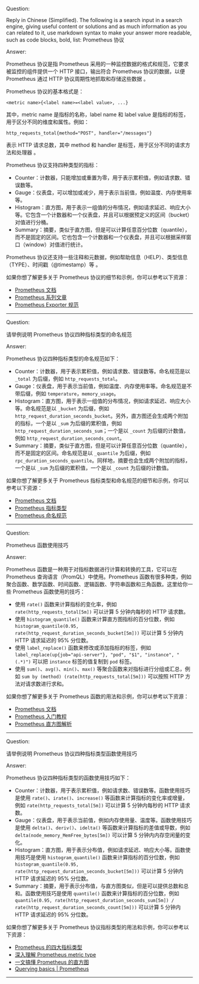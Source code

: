 Question:

Reply in Chinese (Simplified).
The following is a search input in a search engine, giving useful content or solutions and as much information as you can related to it, use markdown syntax to make your answer more readable, such as code blocks, bold, list:
Prometheus 协议

Answer:

Prometheus 协议是指 Prometheus 采用的一种监控数据的格式和规范，它要求被监控的组件提供一个 HTTP 接口，输出符合 Prometheus 协议的数据，以便 Prometheus 通过 HTTP 协议周期性地抓取和存储这些数据  。

Prometheus 协议的基本格式是：

```
<metric name>{<label name>=<label value>, ...}
```

其中，metric name 是指标的名称，label name 和 label value 是指标的标签，用于区分不同的维度和属性。例如：

```
http_requests_total{method="POST", handler="/messages"}
```

表示 HTTP 请求总数，其中 method 和 handler 是标签，用于区分不同的请求方法和处理器 。

Prometheus 协议支持四种类型的指标：

- Counter：计数器，只能增加或重置为零，用于表示累积值，例如请求数、错误数等。
- Gauge：仪表盘，可以增加或减少，用于表示当前值，例如温度、内存使用率等。
- Histogram：直方图，用于表示一组值的分布情况，例如请求延迟、响应大小等。它包含一个计数器和一个仪表盘，并且可以根据预定义的区间（bucket）对值进行分桶。
- Summary：摘要，类似于直方图，但是可以计算任意百分位数（quantile），而不是固定的区间。它也包含一个计数器和一个仪表盘，并且可以根据采样窗口（window）对值进行统计。

Prometheus 协议还支持一些注释和元数据，例如帮助信息（HELP）、类型信息（TYPE）、时间戳（@timestamp）等 。

如果你想了解更多关于 Prometheus 协议的细节和示例，你可以参考以下资源：

- [Prometheus 文档](https://prometheus.io/docs/introduction/overview/)
- [Prometheus 系列文章](https://zhuanlan.zhihu.com/prometheus)
- [Prometheus Exporter 规范](https://prometheus.io/docs/instrumenting/writing_exporters/)


<hr/>

Question:

请举例说明 Prometheus 协议四种指标类型的命名规范

Answer:

Prometheus 协议四种指标类型的命名规范如下：

- Counter：计数器，用于表示累积值，例如请求数、错误数等。命名规范是以 `_total` 为后缀，例如 `http_requests_total`。
- Gauge：仪表盘，用于表示当前值，例如温度、内存使用率等。命名规范是不带后缀，例如 `temperature`，`memory_usage`。
- Histogram：直方图，用于表示一组值的分布情况，例如请求延迟、响应大小等。命名规范是以 `_bucket` 为后缀，例如 `http_request_duration_seconds_bucket`。另外，直方图还会生成两个附加的指标，一个是以 `_sum` 为后缀的累积值，例如 `http_request_duration_seconds_sum`；一个是以 `_count` 为后缀的计数值，例如 `http_request_duration_seconds_count`。
- Summary：摘要，类似于直方图，但是可以计算任意百分位数（quantile），而不是固定的区间。命名规范是以 `_quantile` 为后缀，例如 `rpc_duration_seconds_quantile`。同样地，摘要也会生成两个附加的指标，一个是以 `_sum` 为后缀的累积值，一个是以 `_count` 为后缀的计数值。

如果你想了解更多关于 Prometheus 指标类型和命名规范的细节和示例，你可以参考以下资源：

- [Prometheus 文档](https://prometheus.io/docs/concepts/metric_types/)
- [Prometheus 指标类型](https://www.jianshu.com/p/a3b74ad9b7be)
- [Prometheus 命名规范](https://prometheus.io/docs/practices/naming/)


<hr/>

Question:

Prometheus 函数使用技巧

Answer:

Prometheus 函数是一种用于对指标数据进行计算和转换的工具，它可以在 Prometheus 查询语言（PromQL）中使用。Prometheus 函数有很多种类，例如聚合函数、数学函数、时间函数、逻辑函数、字符串函数和三角函数。这里给你一些 Prometheus 函数使用的技巧：

- 使用 `rate()` 函数来计算指标的变化率，例如 `rate(http_requests_total[5m])` 可以计算 5 分钟内每秒的 HTTP 请求数。
- 使用 `histogram_quantile()` 函数来计算直方图指标的百分位数，例如 `histogram_quantile(0.95, rate(http_request_duration_seconds_bucket[5m]))` 可以计算 5 分钟内 HTTP 请求延迟的 95% 分位数。
- 使用 `label_replace()` 函数来修改或添加指标的标签，例如 `label_replace(up{job="api-server"}, "pod", "$1", "instance", "(.*)")` 可以把 `instance` 标签的值复制到 `pod` 标签。
- 使用 `sum()`、`avg()`、`min()`、`max()` 等聚合函数来对指标进行分组或汇总，例如 `sum by (method) (rate(http_requests_total[5m]))` 可以按照 HTTP 方法对请求数进行求和。

如果你想了解更多关于 Prometheus 函数的用法和示例，你可以参考以下资源：

- [Prometheus 文档](https://prometheus.io/docs/prometheus/latest/querying/functions/)
- [Prometheus 入门教程](https://zhuanlan.zhihu.com/p/267966193)
- [Prometheus 直方图解析](https://zhuanlan.zhihu.com/p/76904793)


<hr/>

Question:

请举例说明 Prometheus 协议四种指标类型函数使用技巧

Answer:

Prometheus 协议四种指标类型的函数使用技巧如下：

- Counter：计数器，用于表示累积值，例如请求数、错误数等。函数使用技巧是使用 `rate()`、`irate()`、`increase()` 等函数来计算指标的变化率或增量，例如 `rate(http_requests_total[5m])` 可以计算 5 分钟内每秒的 HTTP 请求数。
- Gauge：仪表盘，用于表示当前值，例如内存使用量、温度等。函数使用技巧是使用 `delta()`、`deriv()`、`idelta()` 等函数来计算指标的差值或导数，例如 `delta(node_memory_MemFree_bytes[5m])` 可以计算 5 分钟内内存空闲量的变化。
- Histogram：直方图，用于表示分布值，例如请求延迟、响应大小等。函数使用技巧是使用 `histogram_quantile()` 函数来计算指标的百分位数，例如 `histogram_quantile(0.95, rate(http_request_duration_seconds_bucket[5m]))` 可以计算 5 分钟内 HTTP 请求延迟的 95% 分位数。
- Summary：摘要，用于表示分布值，与直方图类似，但是可以提供总数和总和。函数使用技巧是使用 `quantile()` 函数来计算指标的百分位数，例如 `quantile(0.95, rate(http_request_duration_seconds_sum[5m]) / rate(http_request_duration_seconds_count[5m]))` 可以计算 5 分钟内 HTTP 请求延迟的 95% 分位数。

如果你想了解更多关于 Prometheus 协议指标类型的用法和示例，你可以参考以下资源：

- [Prometheus 的四大指标类型](https://www.jianshu.com/p/a3b74ad9b7be)
- [深入理解 Prometheus metric type](https://zhuanlan.zhihu.com/p/481010662)
- [一文搞懂 Prometheus 的直方图](https://zhuanlan.zhihu.com/p/76904793)
- [Querying basics | Prometheus](https://prometheus.io/docs/prometheus/latest/querying/basics/)


<hr/>

